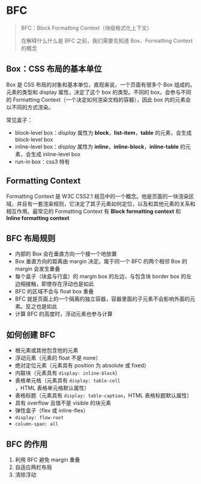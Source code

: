 # BFC

>   BFC：Block Formatting Context（块级格式化上下文）
>
>   在解释什么什么是 BFC 之前，我们需要先知道 Box、Formatting Context 的概念

## Box：CSS 布局的基本单位

Box 是 CSS 布局的对象和基本单位，直观来说，一个页面有很多个 Box 组成的。元素的类型和 display 属性，决定了这个 box 的类型。不同的 box，会参与不同的 Formatting Context（一个决定如何渲染文档的容器），因此 box 内的元素会以不同的方式渲染。

常见盒子：

*   block-level box：*display* 属性为 **block**，**list-item**，**table** 的元素，会生成 block-level box
*   inline-level box：*display* 属性为 **inline**，**inline-block**，**inline-table** 的元素，会生成 inline-level box
*   run-in box：css3 特有



## Formatting Context

Formatting Context 是 W3C CSS2.1 规范中的一个概念。他是页面的一块渲染区域，并且有一套渲染规则，它决定了其子元素如何定位，以及和其他元素的关系和相互作用。最常见的 Formatting Context 有 **Block formatting context** 和 **Inline formatting context**



## BFC 布局规则

*   内部的 Box 会在垂直方向一个接一个地放置
*   Box 垂直方向的距离由 margin 决定。属于同一个 BFC 的两个相邻 Box 的 margin 会发生重叠
*   每个盒子（块盒与行盒）的 margin box 的左边，与包含块 border box 的左边相接触，即使存在浮动也是如此
*   BFC 的区域不会与 float box 重叠
*   BFC 就是页面上的一个隔离的独立容器，容器里面的子元素不会影响外面的元素。反之也是如此
*   计算 BFC 的高度时，浮动元素也参与计算



## 如何创建 BFC

*   根元素或其他包含他的元素
*   浮动元素（元素的 float 不是 none）
*   绝对定位元素（元素具有 position 为 absolute 或 fixed）
*   内联块（元素具有 ` display: inline-block `）
*   表格单元格（元素具有 `display: table-cell `，HTML 表格单元格默认属性）
*   表格标题（元素具有 `display: table-caption`，HTML 表格标题默认属性）
*   具有 overflow 且值不是 visible 的块元素
*   弹性盒子（flex 或 inline-flex）
*   `display: flow-root`
*   `column-span: all`



## BFC 的作用

1.  利用 BFC 避免 margin 重叠
2.  自适应两栏布局
3.  清除浮动

